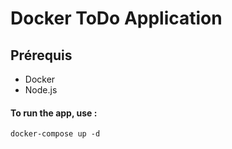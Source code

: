 # Docker ToDo Application

## Prérequis
- Docker
- Node.js

#### To run the app, use :
``
docker-compose up -d
``